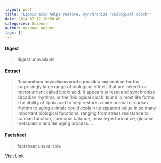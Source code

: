 ```yaml
---
layout: post
title: "Lipoic acid helps restore, synchronize 'biological clock'"
date: 2014-07-17 16:50:49
categories: Science
author: unknown author
tags: []
---
```



#### Digest
>digest unavailable

#### Extract
>Researchers have discovered a possible explanation for the surprisingly large range of biological effects that are linked to a micronutrient called lipoic acid: It appears to reset and synchronize circadian rhythms, or the 'biological clock' found in most life forms. The ability of lipoic acid to help restore a more normal circadian rhythm to aging animals could explain its apparent value in so many important biological functions, ranging from stress resistance to cardiac function, hormonal balance, muscle performance, glucose metabolism and the aging process....

#### Factsheet
>factsheet unavailable

[Visit Link](http://feeds.sciencedaily.com/~r/sciencedaily/~3/JFYXNdnFZU4/140717125049.htm)


